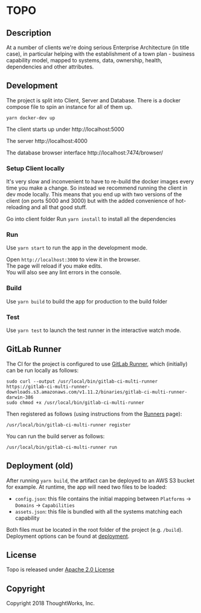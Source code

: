 #  TOPO

## Description
At a number of clients we're doing serious Enterprise Architecture (in title case), in particular helping with the establishment of a town plan - business capability model, mapped to systems, data, ownership, health, dependencies and other attributes.

## Development
The project is split into Client, Server and Database. There is a docker compose file to spin an instance for all of them up.
```
yarn docker-dev up
``` 
The client starts up under http://localhost:5000

The server http://localhost:4000

The database browser interface http://localhost:7474/browser/

### Setup Client locally 
It's very slow and inconvenient to have to re-build the docker images every time
you make a change. So instead we recommend running the client in dev mode
locally. This means that you end up with two versions of the client (on ports
5000 and 3000) but with the added convenience of hot-reloading and all that
good stuff.

Go into client folder
Run `yarn install` to install all the dependencies

### Run
Use `yarn start` to run the app in the development mode.  

Open `http://localhost:3000` to view it in the browser.  
The page will reload if you make edits.  
You will also see any lint errors in the console.

### Build
Use `yarn build` to build the app for production to the build folder 

### Test
Use `yarn test` to launch the test runner in the interactive watch mode.

## GitLab Runner

The CI for the project is configured to use [GitLab Runner](https://docs.gitlab.com/runner/), which (initially) can be run locally as follows:

```
sudo curl --output /usr/local/bin/gitlab-ci-multi-runner https://gitlab-ci-multi-runner-downloads.s3.amazonaws.com/v1.11.2/binaries/gitlab-ci-multi-runner-darwin-386
sudo chmod +x /usr/local/bin/gitlab-ci-multi-runner
```

Then registered as follows (using instructions from the [Runners](https://git.thoughtworks.net/topo/treasure-map/runners) page):

```
/usr/local/bin/gitlab-ci-multi-runner register
```

You can run the build server as follows:

```
/usr/local/bin/gitlab-ci-multi-runner run
```

## Deployment (old)

After running `yarn build`, the artifact can be deployed to an AWS S3 bucket for example. At runtime, the app will need two files to be loaded:
- `config.json`: this file contains the initial mapping between `Platforms` -> `Domains` -> `Capabilities`
- `assets.json`: this file is bundled with all the systems matching each capability

Both files must be located in the root folder of the project (e.g. `/build`). Deployment options can be found at [deployment](https://github.com/facebook/create-react-app/blob/master/packages/react-scripts/template/README.md#deployment).

## License

Topo is released under [Apache 2.0 License](https://www.apache.org/licenses/LICENSE-2.0)

## Copyright

Copyright 2018 ThoughtWorks, Inc.
